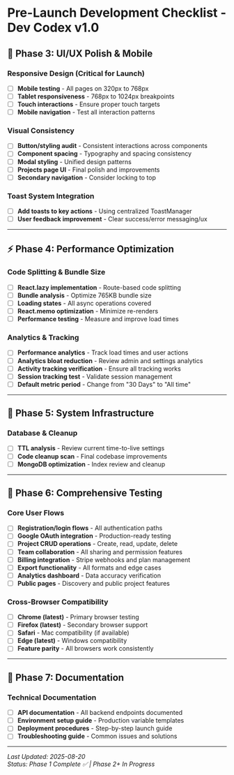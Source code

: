 # Pre-Launch Development Checklist - Dev Codex v1.0

## 🎨 **Phase 3: UI/UX Polish & Mobile**

### Responsive Design (Critical for Launch)
- [ ] **Mobile testing** - All pages on 320px to 768px
- [ ] **Tablet responsiveness** - 768px to 1024px breakpoints
- [ ] **Touch interactions** - Ensure proper touch targets
- [ ] **Mobile navigation** - Test all interaction patterns

### Visual Consistency
- [ ] **Button/styling audit** - Consistent interactions across components
- [ ] **Component spacing** - Typography and spacing consistency
- [ ] **Modal styling** - Unified design patterns
- [ ] **Projects page UI** - Final polish and improvements
- [ ] **Secondary navigation** - Consider locking to top

### Toast System Integration
- [ ] **Add toasts to key actions** - Using centralized ToastManager
- [ ] **User feedback improvement** - Clear success/error messaging/ux

---

## ⚡ **Phase 4: Performance Optimization**

### Code Splitting & Bundle Size
- [ ] **React.lazy implementation** - Route-based code splitting
- [ ] **Bundle analysis** - Optimize 765KB bundle size
- [ ] **Loading states** - All async operations covered
- [ ] **React.memo optimization** - Minimize re-renders
- [ ] **Performance testing** - Measure and improve load times

### Analytics & Tracking
- [ ] **Performance analytics** - Track load times and user actions
- [ ] **Analytics bloat reduction** - Review admin and settings analytics
- [ ] **Activity tracking verification** - Ensure all tracking works
- [ ] **Session tracking test** - Validate session management
- [ ] **Default metric period** - Change from "30 Days" to "All time"

---

## 🔧 **Phase 5: System Infrastructure**

### Database & Cleanup
- [ ] **TTL analysis** - Review current time-to-live settings
- [ ] **Code cleanup scan** - Final codebase improvements
- [ ] **MongoDB optimization** - Index review and cleanup

---

## 🧪 **Phase 6: Comprehensive Testing**

### Core User Flows
- [ ] **Registration/login flows** - All authentication paths
- [ ] **Google OAuth integration** - Production-ready testing
- [ ] **Project CRUD operations** - Create, read, update, delete
- [ ] **Team collaboration** - All sharing and permission features
- [ ] **Billing integration** - Stripe webhooks and plan management
- [ ] **Export functionality** - All formats and edge cases
- [ ] **Analytics dashboard** - Data accuracy verification
- [ ] **Public pages** - Discovery and public project features

### Cross-Browser Compatibility
- [ ] **Chrome (latest)** - Primary browser testing
- [ ] **Firefox (latest)** - Secondary browser support
- [ ] **Safari** - Mac compatibility (if available)
- [ ] **Edge (latest)** - Windows compatibility
- [ ] **Feature parity** - All browsers work consistently

---

## 📖 **Phase 7: Documentation**

### Technical Documentation
- [ ] **API documentation** - All backend endpoints documented
- [ ] **Environment setup guide** - Production variable templates
- [ ] **Deployment procedures** - Step-by-step launch guide
- [ ] **Troubleshooting guide** - Common issues and solutions

---

*Last Updated: 2025-08-20*  
*Status: Phase 1 Complete ✅ | Phase 2+ In Progress*
